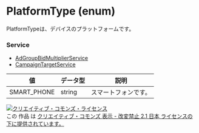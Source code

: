 # PlatformType (enum)
PlatformTypeは、デバイスのプラットフォームです。
### Service
+ [AdGroupBidMultiplierService](../services/AdGroupBidMultiplierService.md)
+ [CampaignTargetService](../services/CampaignTargetService.md)

| 値 | データ型 | 説明 | 
|---|---|---|
| SMART_PHONE| string| スマートフォンです。 |
<a rel="license" href="http://creativecommons.org/licenses/by-nd/2.1/jp/"><img alt="クリエイティブ・コモンズ・ライセンス" style="border-width:0" src="https://i.creativecommons.org/l/by-nd/2.1/jp/88x31.png" /></a><br />この 作品 は <a rel="license" href="http://creativecommons.org/licenses/by-nd/2.1/jp/">クリエイティブ・コモンズ 表示 - 改変禁止 2.1 日本 ライセンスの下に提供されています。</a>
